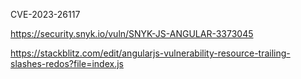 CVE-2023-26117

https://security.snyk.io/vuln/SNYK-JS-ANGULAR-3373045

https://stackblitz.com/edit/angularjs-vulnerability-resource-trailing-slashes-redos?file=index.js